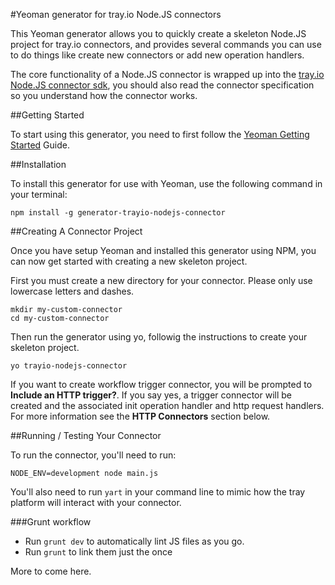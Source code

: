 #Yeoman generator for tray.io Node.JS connectors

This Yeoman generator allows you to quickly create a skeleton Node.JS project for tray.io connectors, and provides several commands you can use to do things like create new connectors or add new operation handlers.

The core functionality of a Node.JS connector is wrapped up into the [tray.io Node.JS connector sdk](https://github.com/trayio/trayio-connector-sdk-nodejs), you should also read the connector specification so you understand how the connector works.

##Getting Started

To start using this generator, you need to first follow the [Yeoman Getting Started](http://yeoman.io/learning/index.html) Guide.

##Installation

To install this generator for use with Yeoman, use the following command in your terminal:

```npm install -g generator-trayio-nodejs-connector```


##Creating A Connector Project

Once you have setup Yeoman and installed this generator using NPM, you can now get started with creating a new skeleton project.

First you must create a new directory for your connector. Please only use lowercase letters and dashes.

```
mkdir my-custom-connector
cd my-custom-connector
```

Then run the generator using yo, followig the instructions to create your skeleton project.

```yo trayio-nodejs-connector```

If you want to create workflow trigger connector, you will be prompted to **Include an HTTP trigger?**. If you say yes, a trigger connector will be created and the associated init operation handler and http request handlers. For more information see the **HTTP Connectors** section below.

##Running / Testing Your Connector

To run the connector, you'll need to run:

```
NODE_ENV=development node main.js
```

You'll also need to run `yart` in your command line to mimic how the tray platform will interact with your connector.


###Grunt workflow

* Run `grunt dev` to automatically lint JS files as you go. 
* Run `grunt` to link them just the once

More to come here.


